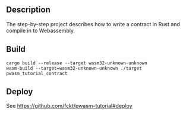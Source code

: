 ## Description
The step-by-step project describes how to write a contract in Rust and compile in to Webassembly.

## Build
```
cargo build --release --target wasm32-unknown-unknown
wasm-build --target=wasm32-unknown-unknown ./target pwasm_tutorial_contract
```

## Deploy
See https://github.com/fckt/pwasm-tutorial#deploy
